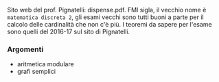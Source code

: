 Sito web del prof. Pignatelli: dispense.pdf.
FMI sigla, il vecchio nome è `matematica discreta 2`, gli esami vecchi sono tutti buoni a parte per il calcolo delle cardinalità che non c'è più.
I teoremi da sapere per l'esame sono quelli del 2016-17 sul sito di Pignatelli.
### Argomenti
- aritmetica modulare
- grafi semplici